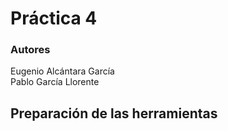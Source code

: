 # Práctica 4
### Autores
Eugenio Alcántara García  
Pablo García Llorente

## Preparación de las herramientas
